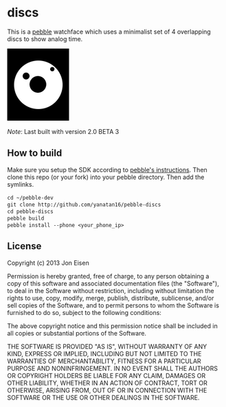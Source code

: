 # discs

This is a [pebble](http://getpebble.com) watchface which uses a minimalist set of 4 overlapping discs to show analog time.

![Preview image](https://github.com/yanatan16/pebble-discs/blob/master/resources/preview.png?raw=true)

_Note_: Last built with version 2.0 BETA 3

## How to build

Make sure you setup the SDK according to [pebble's instructions](http://developer.getpebble.com). Then clone this repo (or your fork) into your pebble directory. Then add the symlinks.

```
cd ~/pebble-dev
git clone http://github.com/yanatan16/pebble-discs
cd pebble-discs
pebble build
pebble install --phone <your_phone_ip>
```

## License

Copyright (c) 2013 Jon Eisen

Permission is hereby granted, free of charge, to any person obtaining a copy of this software and associated documentation files (the "Software"), to deal in the Software without restriction, including without limitation the rights to use, copy, modify, merge, publish, distribute, sublicense, and/or sell copies of the Software, and to permit persons to whom the Software is furnished to do so, subject to the following conditions:

The above copyright notice and this permission notice shall be included in all copies or substantial portions of the Software.

THE SOFTWARE IS PROVIDED "AS IS", WITHOUT WARRANTY OF ANY KIND, EXPRESS OR IMPLIED, INCLUDING BUT NOT LIMITED TO THE WARRANTIES OF MERCHANTABILITY, FITNESS FOR A PARTICULAR PURPOSE AND NONINFRINGEMENT. IN NO EVENT SHALL THE AUTHORS OR COPYRIGHT HOLDERS BE LIABLE FOR ANY CLAIM, DAMAGES OR OTHER LIABILITY, WHETHER IN AN ACTION OF CONTRACT, TORT OR OTHERWISE, ARISING FROM, OUT OF OR IN CONNECTION WITH THE SOFTWARE OR THE USE OR OTHER DEALINGS IN THE SOFTWARE.
